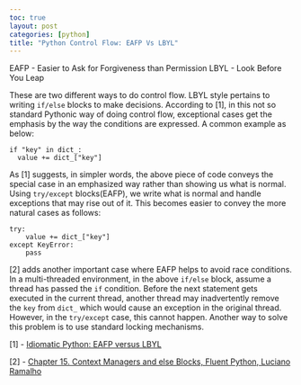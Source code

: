 ```yaml
---
toc: true
layout: post
categories: [python]
title: "Python Control Flow: EAFP Vs LBYL"
---
```


EAFP - Easier to Ask for Forgiveness than Permission
LBYL - Look Before You Leap

These are two different ways to do control flow. LBYL style pertains to writing `if/else` blocks to make decisions. According to [1], in this not so standard Pythonic way of doing control flow, exceptional cases get the emphasis by the way the conditions are expressed. A common example as below:
```
if "key" in dict_:
  value += dict_["key"]
```
As [1] suggests, in simpler words, the above piece of code conveys the special case in an emphasized way rather than showing us what is normal. Using `try/except` blocks(EAFP), we write what is normal and handle exceptions that may rise out of it. This becomes easier to convey the more natural cases as follows:
```
try:
    value += dict_["key"]
except KeyError:
    pass
```
[2] adds another important case where EAFP helps to avoid race conditions. In a multi-threaded environment, in the above `if/else` block, assume a thread has passed the `if` condition. Before the next statement gets executed in the current thread, another thread may inadvertently remove the `key` from `dict_` which would cause an exception in the original thread. However, in the `try/except` case, this cannot happen. Another way to solve this problem is to use standard locking mechanisms.

[1] - [Idiomatic Python: EAFP versus LBYL](https://devblogs.microsoft.com/python/idiomatic-python-eafp-versus-lbyl/)

[2] - [Chapter 15. Context Managers and else Blocks, Fluent Python, Luciano Ramalho](https://learning.oreilly.com/library/view/fluent-python/9781491946237/ch15.html)
